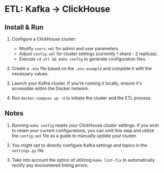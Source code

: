 # ETL: Kafka -> ClickHouse

## Install & Run

1. Configure a ClickHouse cluster:
    - Modify `users.xml` for admin and user parameters.
    - Adjust `config.xml` for cluster settings (currently 1 shard - 2 replicas).
    - Execute `cd etl && make config` to generate configuration files.

2. Create a `.env` file based on the `.env.example` and complete it with the necessary values.

3. Launch your Kafka cluster. If you're running it locally, ensure it's accessible within the Docker network.

4. Run `docker-compose up -d` to initiate the cluster and the ETL process.

## Notes

1. Running `make config` resets your ClickHouse cluster settings. If you wish to retain your current configurations, you can omit this step and utilize the `config.xml` file as a guide to manually update your cluster.

2. You might opt to directly configure Kafka settings and topics in the `settings.py` file.

3. Take into account the option of utilizing `make lint-fix` to automatically rectify any encountered linting errors.
